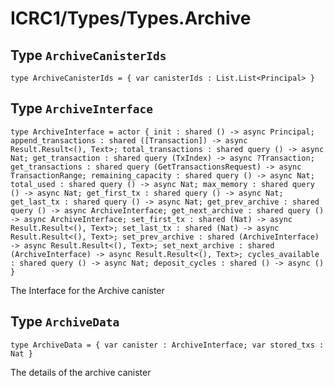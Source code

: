 # ICRC1/Types/Types.Archive

## Type `ArchiveCanisterIds`
``` motoko no-repl
type ArchiveCanisterIds = { var canisterIds : List.List<Principal> }
```


## Type `ArchiveInterface`
``` motoko no-repl
type ArchiveInterface = actor { init : shared () -> async Principal; append_transactions : shared ([Transaction]) -> async Result.Result<(), Text>; total_transactions : shared query () -> async Nat; get_transaction : shared query (TxIndex) -> async ?Transaction; get_transactions : shared query (GetTransactionsRequest) -> async TransactionRange; remaining_capacity : shared query () -> async Nat; total_used : shared query () -> async Nat; max_memory : shared query () -> async Nat; get_first_tx : shared query () -> async Nat; get_last_tx : shared query () -> async Nat; get_prev_archive : shared query () -> async ArchiveInterface; get_next_archive : shared query () -> async ArchiveInterface; set_first_tx : shared (Nat) -> async Result.Result<(), Text>; set_last_tx : shared (Nat) -> async Result.Result<(), Text>; set_prev_archive : shared (ArchiveInterface) -> async Result.Result<(), Text>; set_next_archive : shared (ArchiveInterface) -> async Result.Result<(), Text>; cycles_available : shared query () -> async Nat; deposit_cycles : shared () -> async () }
```

The Interface for the Archive canister

## Type `ArchiveData`
``` motoko no-repl
type ArchiveData = { var canister : ArchiveInterface; var stored_txs : Nat }
```

The details of the archive canister
